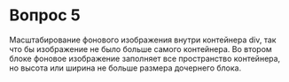 # Вопрос 5

Масштабирование фонового изображения внутри контейнера div, так что бы изображение не было больше  самого контейнера. Во втором блоке фоновое изображение заполняет все пространство контейнера, но высота или ширина не  больше размера дочернего блока.